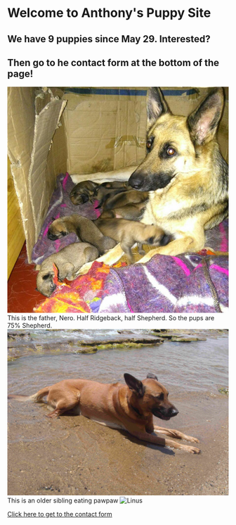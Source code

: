 # Welcome to Anthony's Puppy Site  
## We have 9 puppies since May 29. Interested? 
## Then go to he contact form at the bottom of the page!
![Bella with nine](./BellaWithNinePuppies.JPG)
This is the father, Nero. Half Ridgeback, half Shepherd. So the pups are 75% Shepherd.
![Nero](./Nero.JPG)
This is an older sibling eating pawpaw
![Linus]()

[Click here to get to the contact form](./contactform.html)
